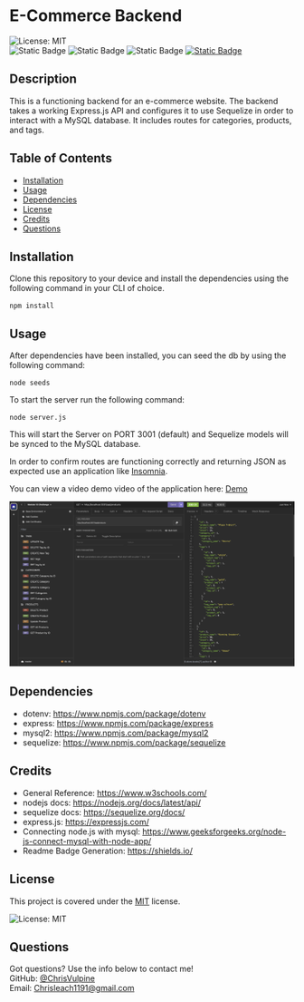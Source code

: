 # E-Commerce Backend
![License: MIT](https://img.shields.io/badge/License-MIT-yellow.svg)
<br>
![Static Badge](https://img.shields.io/badge/nodejs-darkyellow)
![Static Badge](https://img.shields.io/badge/javascript-yellow)
![Static Badge](https://img.shields.io/badge/mySQL-blue)
[![Static Badge](https://img.shields.io/badge/Github-ChrisVulpine-darkgreen?style=flat&logo=github)](https://github.com/ChrisVulpine)

  ## Description
This is a functioning backend for an e-commerce website. The backend takes a working Express.js API and configures it to use Sequelize in order to interact with a MySQL database. It includes routes for categories, products, and tags. 
  
  ## Table of Contents
  
  - [Installation](#installation)
  - [Usage](#usage)
  - [Dependencies](#dependencies)
  - [License](#license)
  - [Credits](#credits)
  - [Questions](#questions)
  
  ## Installation
  Clone this repository to your device and install the dependencies using the following command in your CLI of choice.
   ``` 
  npm install
  ```
  
  ## Usage
  After dependencies have been installed, you can seed the db by using the following command:
  ``` 
  node seeds
  ```

  To start the server run the following command: 
  ``` 
  node server.js
  ```
  This will start the Server on PORT 3001 (default) and Sequelize models will be synced to the MySQL database.

  In order to confirm routes are functioning correctly and returning JSON as expected use an application like [Insomnia](https://insomnia.rest/download).

   You can view a video demo video of the application here: [Demo](https://drive.google.com/file/d/1OF458cBHc5I6JjINqRJFjsu0cQ7PQnMa/view)

![alt text](lib/assets/imgs/project-insomnia-demo.png)
  
  ## Dependencies
  * dotenv: https://www.npmjs.com/package/dotenv
  * express: https://www.npmjs.com/package/express
  * mysql2: https://www.npmjs.com/package/mysql2
  * sequelize: https://www.npmjs.com/package/sequelize


  ## Credits

* General Reference: https://www.w3schools.com/
* nodejs docs: https://nodejs.org/docs/latest/api/
* sequelize docs: https://sequelize.org/docs/
* express.js: https://expressjs.com/
* Connecting node.js with mysql: https://www.geeksforgeeks.org/node-js-connect-mysql-with-node-app/
* Readme Badge Generation: https://shields.io/


## License
This project is covered under the [MIT](https://opensource.org/licenses/MIT) license.

![License: MIT](https://img.shields.io/badge/License-MIT-yellow.svg)

## Questions
Got questions? Use the info below to contact me!<br>
GitHub: [@ChrisVulpine](https://github.com/ChrisVulpine/)<br>
Email: [Chrisleach1191@gmail.com](mailto:Chris1191@gmail.com)
